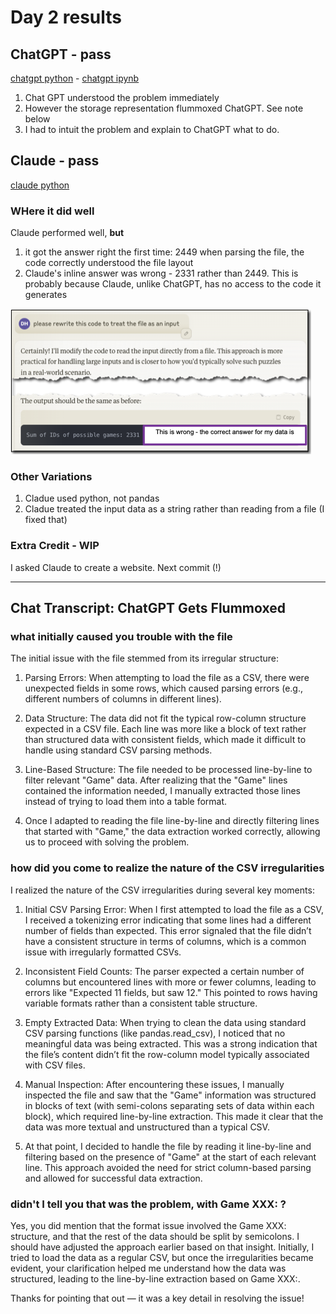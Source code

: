 # Day 2 results
## ChatGPT - pass
[chatgpt python](day2-chatgpt.py) - [chatgpt ipynb](2023-chatgpt.ipynb )
1. Chat GPT understood the problem immediately
1. However the storage representation flummoxed ChatGPT. See note below
1. I had to intuit the problem and explain to ChatGPT what to do.

## Claude - pass
[claude python](day2-claude.py)
### WHere it did well
Claude performed well, **but**
1. it got the answer right the first time: 2449
when parsing the file, the code correctly understood the file layout
1. Claude's inline answer was wrong - 2331 rather than 2449. This is probably because Claude, unlike ChatGPT, has no access to the code it generates

![alt text](day2-claude-wrong.png)

### Other Variations
1. Cladue used python, not pandas
1. Cladue treated the input data as a string rather than reading from a file (I fixed that)

### Extra Credit - WIP
I asked Claude to create a website. Next commit (!)

---

## Chat Transcript: ChatGPT Gets Flummoxed

### what initially caused you trouble with the file

The initial issue with the file stemmed from its irregular structure:

1. Parsing Errors: When attempting to load the file as a CSV, there were unexpected fields in some rows, which caused parsing errors (e.g., different numbers of columns in different lines).

1. Data Structure: The data did not fit the typical row-column structure expected in a CSV file. Each line was more like a block of text rather than structured data with consistent fields, which made it difficult to handle using standard CSV parsing methods.

1. Line-Based Structure: The file needed to be processed line-by-line to filter relevant "Game" data. After realizing that the "Game" lines contained the information needed, I manually extracted those lines instead of trying to load them into a table format.

1. Once I adapted to reading the file line-by-line and directly filtering lines that started with "Game," the data extraction worked correctly, allowing us to proceed with solving the problem.

### how did you come to realize the nature of the CSV irregularities
I realized the nature of the CSV irregularities during several key moments:

1. Initial CSV Parsing Error: When I first attempted to load the file as a CSV, I received a tokenizing error indicating that some lines had a different number of fields than expected. This error signaled that the file didn’t have a consistent structure in terms of columns, which is a common issue with irregularly formatted CSVs.

1. Inconsistent Field Counts: The parser expected a certain number of columns but encountered lines with more or fewer columns, leading to errors like "Expected 11 fields, but saw 12." This pointed to rows having variable formats rather than a consistent table structure.

1. Empty Extracted Data: When trying to clean the data using standard CSV parsing functions (like pandas.read_csv), I noticed that no meaningful data was being extracted. This was a strong indication that the file’s content didn’t fit the row-column model typically associated with CSV files.

1. Manual Inspection: After encountering these issues, I manually inspected the file and saw that the "Game" information was structured in blocks of text (with semi-colons separating sets of data within each block), which required line-by-line extraction. This made it clear that the data was more textual and unstructured than a typical CSV.

1. At that point, I decided to handle the file by reading it line-by-line and filtering based on the presence of "Game" at the start of each relevant line. This approach avoided the need for strict column-based parsing and allowed for successful data extraction.

### didn't I tell you that was the problem, with Game XXX: ?

Yes, you did mention that the format issue involved the Game XXX: structure, and that the rest of the data should be split by semicolons. I should have adjusted the approach earlier based on that insight. Initially, I tried to load the data as a regular CSV, but once the irregularities became evident, your clarification helped me understand how the data was structured, leading to the line-by-line extraction based on Game XXX:.

Thanks for pointing that out — it was a key detail in resolving the issue!